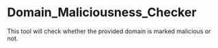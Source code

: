 # Domain_Maliciousness_Checker
This tool will check whether the provided domain is marked malicious or not. 
